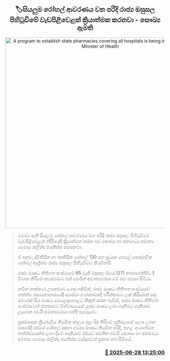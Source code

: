 <p align='center'><b><h2 align='center' title='A program to establish state pharmacies covering all hospitals is being implemented - Minister of Health'>🏷සියලුම රෝහල් ආවරණය වන පරිදි රාජ්‍ය ඔසුසල පිහිටුවීමේ වැඩපිළිවෙළක් ක්‍රියාත්මක කරනවා - සෞඛ්‍ය ඇමති</h2></b></p>
<p align='center'><img src='https://helakuru.sgp1.cdn.digitaloceanspaces.com/esana/images/lib/nalinda-jayathissa-press-3989.jpg' width='600' alt='A program to establish state pharmacies covering all hospitals is being implemented - Minister of Health'></p>

> මෙරට ඇති සියලුම රෝහල් ආවරණය වන පරිදි රාජ්‍ය ඔසුසල පිහිටුවීමේ වැඩපිළිවෙළක් ඉදිරියේදී ක්‍රියාත්මක කරන බව සෞඛ්‍ය හා ජනමාධ්‍ය අමාත්‍ය වෛද්‍ය නලින්ද ජයතිස්ස පවසනවා.

> ඒ අනුව, ද්විතීයික හා තෘතීයික රෝහල් 130 සහ ප්‍රධාන පෙළේ පෞද්ගලික රෝහල් ආශ්‍රිතව රාජ්‍ය ඔසුසල පිහිටුවීමට නියමිතයි.

> රාජ්‍ය ඖෂධ නීතිගත සංස්ථාවේ 65 වැනි ඔසුසල ඊයේ (27) නාරාහේන්පිට දී විවෘත කිරීමේ අවස්ථාවට එක් වෙමින් අමාත්‍යවරයා මේ බව පවසා සිටියා.

> නවීන තාක්ෂණ උපකරණ යොදා ගනිමින්, රාජ්‍ය ඖෂධ නීතිගත සංස්ථාවේ තත්ත්ව රසායනාගාරයේදී අවස්ථා ගණනාවකදී පරීක්ෂාවට ලක් කිරීමෙන් පසු පමණක් සිය ඖෂධ වෙළෙඳපොළට නිකුත් කරන බැවින්, රාජ්‍ය ඖෂධ නීතිගත සංස්ථාවෙන් ජනතාවට විශ්වාසයෙන් යුතුව ඖෂධ ලබා ගැනීමට හැකියාව ලැබෙන බවයි අමාත්‍යවරයා එහිදී පැවසුවේ.

> ප්‍රසම්පාදන ක්‍රියාවලිය නියමිත කාලය තුළ සිදු කිරීමේ ප්‍රතිඵලයක් ලෙස ලබන වසරේදී රජයේ රෝහල් සඳහා අවශ්‍ය ඖෂධ නියමිත පරිදි, ඉහළ ගුණාත්මක තත්ත්වයෙන්ම ලබා දීමේ හැකියාව රජයට පවතින බවයි සෞඛ්‍ය හා ජනමාධ්‍ය අමාත්‍ය වෛද්‍ය නලින්ද ජයතිස්ස වැඩිදුරටත් ප්‍රකාශ කර සිටියේ.



<h3 align='right'><a href='https://www.helakuru.lk/esana/p/111420/'>📅 2025-06-28 13:25:00</a></h3>
